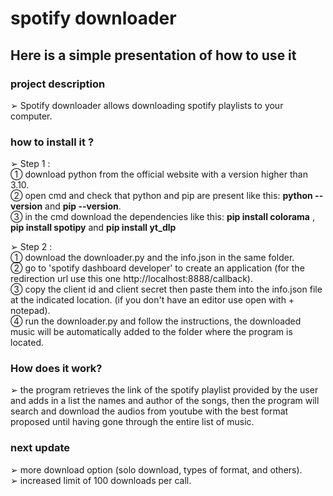 # **spotify downloader**  
## Here is a simple presentation of how to use it  





  
### **project description**  
➢ Spotify downloader allows downloading spotify playlists to your computer.  

  
### **how to install it ?**
➢ Step 1 :  
➀ download python from the official website with a version higher than 3.10.  
➁ open cmd and check that python and pip are present like this: **python --version** and **pip --version**.  
➂ in the cmd download the dependencies like this: **pip install colorama** , **pip install spotipy** and **pip install yt_dlp**  

➢ Step 2 :  
➀ download the downloader.py and the info.json in the same folder.  
➁ go to 'spotify dashboard developer' to create an application (for the redirection url use this one http://localhost:8888/callback).  
➂ copy the client id and client secret then paste them into the info.json file at the indicated location. (if you don't have an editor use open with + notepad).  
➃ run the downloader.py and follow the instructions, the downloaded music will be automatically added to the folder where the program is located.


### **How does it work?**
➢ the program retrieves the link of the spotify playlist provided by the user and adds in a list the names and author of the songs, then the program will search and download the audios from youtube with the best format proposed until having gone through the entire list of music.    
  
### **next update**
➢ more download option (solo download, types of format, and others).  
➢ increased limit of 100 downloads per call.  
